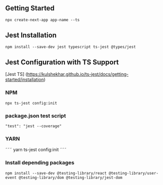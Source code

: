 ## Getting Started
```
npx create-next-app app-name --ts
```
## Jest Installation
```
npm install --save-dev jest typescript ts-jest @types/jest
```
## Jest Configuration with TS Support

[Jest TS] (https://kulshekhar.github.io/ts-jest/docs/getting-started/installation)

### NPM
```
npx ts-jest config:init
```


### package.json test script
```
"test": "jest --coverage"
```

### YARN
˜˜˜
yarn ts-jest config:init
˜˜˜

### Install depending packages
```
npm install --save-dev @testing-library/react @testing-library/user-event @testing-library/dom @testing-library/jest-dom
```